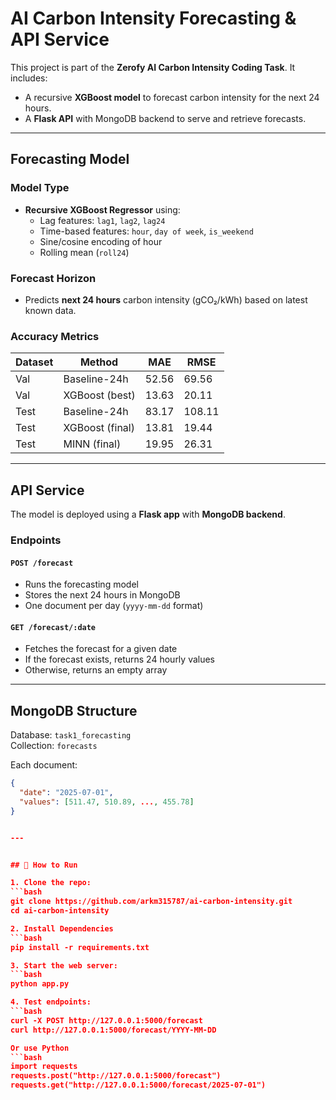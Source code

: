 # AI Carbon Intensity Forecasting & API Service

This project is part of the **Zerofy AI Carbon Intensity Coding Task**. It includes:

- A recursive **XGBoost model** to forecast carbon intensity for the next 24 hours.
- A **Flask API** with MongoDB backend to serve and retrieve forecasts.

---

## Forecasting Model

### Model Type
- **Recursive XGBoost Regressor** using:
  - Lag features: `lag1`, `lag2`, `lag24`
  - Time-based features: `hour`, `day of week`, `is_weekend`
  - Sine/cosine encoding of hour
  - Rolling mean (`roll24`)

### Forecast Horizon
- Predicts **next 24 hours** carbon intensity (gCO₂/kWh) based on latest known data.

### Accuracy Metrics
| Dataset | Method         | MAE     | RMSE    |
|---------|----------------|---------|---------|
| Val     | Baseline-24h   | 52.56  | 69.56  |
| Val     | XGBoost (best) | 13.63  | 20.11  |
| Test    | Baseline-24h   | 83.17  | 108.11 |
| Test    | XGBoost (final)| 13.81  | 19.44  |
| Test    | MINN (final)   | 19.95  | 26.31  |

---


## API Service

The model is deployed using a **Flask app** with **MongoDB backend**.

### Endpoints

#### `POST /forecast`
- Runs the forecasting model
- Stores the next 24 hours in MongoDB
- One document per day (`yyyy-mm-dd` format)

#### `GET /forecast/:date`
- Fetches the forecast for a given date
- If the forecast exists, returns 24 hourly values
- Otherwise, returns an empty array

---

## MongoDB Structure

Database: `task1_forecasting`  
Collection: `forecasts`

Each document:
```json
{
  "date": "2025-07-01",
  "values": [511.47, 510.89, ..., 455.78]
}


---


## 🚀 How to Run

1. Clone the repo:
```bash
git clone https://github.com/arkm315787/ai-carbon-intensity.git
cd ai-carbon-intensity

2. Install Dependencies
```bash
pip install -r requirements.txt

3. Start the web server:
```bash
python app.py

4. Test endpoints:
```bash
curl -X POST http://127.0.0.1:5000/forecast
curl http://127.0.0.1:5000/forecast/YYYY-MM-DD

Or use Python
```bash
import requests
requests.post("http://127.0.0.1:5000/forecast")
requests.get("http://127.0.0.1:5000/forecast/2025-07-01")


